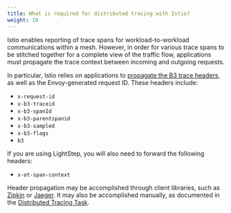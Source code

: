 ```yaml
---
title: What is required for distributed tracing with Istio?
weight: 10
---
```


Istio enables reporting of trace spans for workload-to-workload communications within a mesh. However, in order for various trace spans to be stitched together for a complete view of the traffic flow, applications must propagate the trace context between incoming and outgoing requests.

In particular, Istio relies on applications to [propagate the B3 trace headers](https://github.com/openzipkin/b3-propagation), as well as the Envoy-generated request ID. These headers include:

- `x-request-id`
- `x-b3-traceid`
- `x-b3-spanId`
- `x-b3-parentspanid`
- `x-b3-sampled`
- `x-b3-flags`
- `b3`

If you are using LightStep, you will also need to forward the following headers:

- `x-ot-span-context`

Header propagation may be accomplished through client libraries, such as [Zipkin](https://zipkin.io/pages/tracers_instrumentation.html) or [Jaeger](https://github.com/jaegertracing/jaeger-client-java/tree/master/jaeger-core#b3-propagation). It may also be accomplished manually, as documented in the [Distributed Tracing Task](/docs/tasks/telemetry/distributed-tracing/overview#understanding-what-happened).